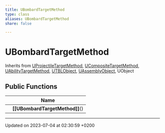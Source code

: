 ```yaml
---
title: UBombardTargetMethod
type: class
aliases: UBombardTargetMethod
share: false

---
```


# UBombardTargetMethod





Inherits from [UProjectileTargetMethod](/docs/SDK/Source/Classes/classUProjectileTargetMethod.md), [UCompositeTargetMethod](/docs/SDK/Source/Classes/classUCompositeTargetMethod.md), [UAbilityTargetMethod](/docs/SDK/Source/Classes/classUAbilityTargetMethod.md), [UTBLObject](/docs/SDK/Source/Classes/classUTBLObject.md), [UAssemblyObject](/docs/SDK/Source/Classes/classUAssemblyObject.md), UObject

## Public Functions

|                | Name           |
| -------------- | -------------- |
| | **[[UBombardTargetMethod]]**() |

-------------------------------

Updated on 2023-07-04 at 02:30:59 +0200